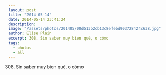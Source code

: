 ```yaml
---
layout: post
title: "2014-05-14"
date: 2014-05-14 23:41:24
description: 
image: "/assets/photos/201405/00d513b2cb13c8efebd903728424c638.jpg"
author: Elise Plain
excerpt: 308. Sin saber muy bien qué, o cómo
tags: 
  - photos
  - all
---
```


308. Sin saber muy bien qué, o cómo
<p></p>
